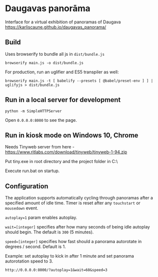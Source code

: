 # Daugavas panorāma

Interface for a virtual exhibition of panoramas of Daugava
https://karliscaune.github.io/daugavas_panorama/

## Build

Uses browserify to bundle all js in `dist/bundle.js`

`browserify main.js -o dist/bundle.js`

For production, run an uglifier and ES5 transpiler as well:

`browserify main.js -t [ babelify --presets [ @babel/preset-env ] ] | uglifyjs > dist/bundle.js`

## Run in a local server for development

`python -m SimpleHTTPServer`

Open `0.0.0.0:8000` to see the page.

## Run in kiosk mode on Windows 10, Chrome

Needs Tinyweb server from here - https://www.ritlabs.com/download/tinyweb/tinyweb-1-94.zip

Put tiny.exe in root directory and the project folder in C:\

Execute run.bat on startup.

## Configuration

The application supports automatically cycling through panoramas after a specified amount of idle time. Timer is reset after any `touchstart` or `mousedown` event.

`autoplay=1` param enables autoplay.

`wait=[integer]` specifies after how many seconds of being idle autoplay should begin. The default is `300` (5 minutes).

`speed=[integer]` specifies how fast should a panorama autorotate in degrees / second. Default is 1.

Example: set autoplay to kick in after 1 minute and set panorama autorotation speed to 3.

`http://0.0.0.0:8000/?autoplay=1&wait=60&speed=3`
